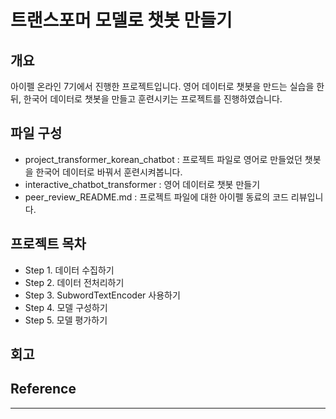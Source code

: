 # 트랜스포머 모델로 챗봇 만들기

## 개요 
아이펠 온라인 7기에서 진행한 프로젝트입니다.
영어 데이터로 챗봇을 만드는 실습을 한 뒤, 한국어 데이터로 챗봇을 만들고 훈련시키는 프로젝트를 진행하였습니다.

## 파일 구성
- project_transformer_korean_chatbot : 프로젝트 파일로 영어로 만들었던 챗봇을 한국어 데이터로 바꿔서 훈련시켜봅니다. 
- interactive_chatbot_transformer : 영어 데이터로 챗봇 만들기
- peer_review_README.md : 프로젝트 파일에 대한 아이펠 동료의 코드 리뷰입니다.

## 프로젝트 목차
- Step 1. 데이터 수집하기
- Step 2. 데이터 전처리하기
- Step 3. SubwordTextEncoder 사용하기
- Step 4. 모델 구성하기
- Step 5. 모델 평가하기

## 회고

## Reference
---
